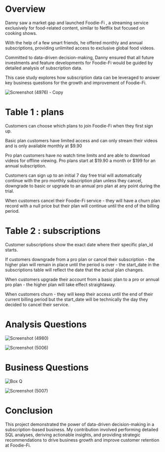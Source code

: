 # Overview
Danny saw a market gap and launched Foodie-Fi , a streaming service exclusively for food-related content, similar to Netflix but focused on cooking shows. 

With the help of a few smart friends, he offered monthly and annual subscriptions, providing unlimited access to exclusive global food videos.

 Committed to data-driven decision-making, Danny ensured that all future investments and feature developments for Foodie-Fi would be guided by detailed analysis of subscription data. 

This case study explores how subscription data can be leveraged to answer key business questions for the growth and improvement of Foodie-Fi.



![Screenshot (4976) - Copy](https://github.com/Inderpanda/SQL_Business_Case_Study_Analysis--FoodieFi/assets/138003751/9bf7aa4d-90fb-4824-8089-d4910295dd97)


# Table 1 : plans

Customers can choose which plans to join Foodie-Fi when they first sign up.

Basic plan customers have limited access and can only stream their videos and is only available monthly at $9.90

Pro plan customers have no watch time limits and are able to download videos for offline viewing. Pro plans start at $19.90 a month or $199 for an annual subscription.

Customers can sign up to an initial 7 day free trial will automatically continue with the pro monthly subscription plan unless they cancel, downgrade to basic or upgrade to an annual pro plan at any point during the trial.

When customers cancel their Foodie-Fi service - they will have a churn plan record with a null price but their plan will continue until the end of the billing period.

# Table 2 : subscriptions

Customer subscriptions show the exact date where their specific plan_id starts.

If customers downgrade from a pro plan or cancel their subscription - the higher plan will remain in place until the period is over - the start_date in the subscriptions table will reflect the date that the actual plan changes.

When customers upgrade their account from a basic plan to a pro or annual pro plan - the higher plan will take effect straightaway.

When customers churn - they will keep their access until the end of their current billing period but the start_date will be technically the day they decided to cancel their service.


# Analysis Questions

![Screenshot (4980)](https://github.com/Inderpanda/SQL_Business_Case_Study_Analysis--FoodieFi/assets/138003751/b7df37f8-1651-43e3-bad6-da23d774bc78)

![Screenshot (5006)](https://github.com/Inderpanda/SQL_Business_Case_Study_Analysis--FoodieFi/assets/138003751/7cac50da-0a44-4770-a16d-a77e9253dc6a)


# Business Questions 

![Box Q](https://github.com/Inderpanda/SQL_Business_Case_Study_Analysis--FoodieFi/assets/138003751/6257f7ae-4d7f-4cb2-abe5-1e595325b3ad)

![Screenshot (5007)](https://github.com/Inderpanda/SQL_Business_Case_Study_Analysis--FoodieFi/assets/138003751/b44a3598-34f3-4cfa-b444-09cabda9b27c)


# Conclusion

This project demonstrated the power of data-driven decision-making in a subscription-based business. My contribution involved performing detailed SQL analyses, deriving actionable insights, and providing strategic recommendations to drive business growth and improve customer retention at Foodie-Fi.







